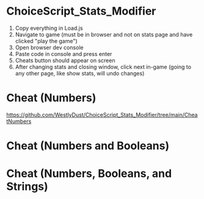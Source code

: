 # ChoiceScript_Stats_Modifier
1. Copy everything in Load.js
2. Navigate to game (must be in browser and not on stats page and have clicked "play the game")
3. Open browser dev console
4. Paste code in console and press enter
5. Cheats button should appear on screen
6. After changing stats and closing window, click next in-game (going to any other page, like show stats, will undo changes)

# Cheat (Numbers)
https://github.com/WestlyDust/ChoiceScript_Stats_Modifier/tree/main/CheatNumbers
# Cheat (Numbers and Booleans)

# Cheat (Numbers, Booleans, and Strings)

